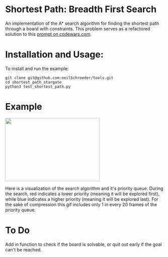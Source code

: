 # Shortest Path: Breadth First Search

An implementation of the A* search algorithm for finding the shortest path through a board with constraints.
This problem serves as a refactored solution to this [prompt on codewars.com](https://www.codewars.com/kata/59669eba1b229e32a300001a/train/python).

# Installation and Usage:

To install and run the example:
```
git clone git@github.com:neilSchroeder/tools.git
cd shortest_path_stargate
python3 test_shortest_path.py
```

# Example

<img src="example/a_star_search.gif" width="300" height="200">

Here is a visualization of the search algorithm and it's priority queue. During
the search, red indicates a lower priority (meaning it will be explored first),
while blue indicates a higher priority (meaning it will be explored last). For
the sake of compression this gif includes only 1 in every 20 frames of the priority
queue.

# To Do

Add in function to check if the board is solvable, or quit out early if the goal can't be reached.
